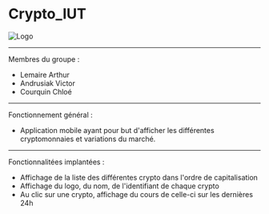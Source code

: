 # Crypto_IUT

![Logo](https://cryptofr.com/assets/uploads/profile/8580-profileavatar.png)

 ---------------------------
 
Membres du groupe :
  - Lemaire Arthur
  - Andrusiak Victor
  - Courquin Chloé
  
 ---------------------------
 
 Fonctionnement général :
  - Application mobile ayant pour but d'afficher les différentes cryptomonnaies et variations du marché.
  
 ---------------------------
 
 Fonctionnalitées implantées :
  - Affichage de la liste des différentes crypto dans l'ordre de capitalisation
  - Affichage du logo, du nom, de l'identifiant de chaque crypto
  - Au clic sur une crypto, affichage du cours de celle-ci sur les dernières 24h
  
  

